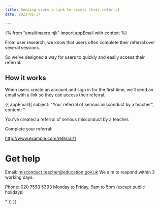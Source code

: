 ```yaml
---
title: Sending users a link to access their referral
date: 2023-01-17

---
```


{% from "email/macro.njk" import appEmail with context %}

From user research, we know that users often complete their referral over several sessions.

So we’ve designed a way for users to quickly and easily access their referral.


## How it works

When users create an account and sign in for the first time, we’ll send an email with a link so they can access their referral.

<!-- markdownlint-disable MD025 MD001 -->
{{ appEmail({
  subject: "Your referral of serious misconduct by a teacher",
  content: "

You’ve created a referral of serious misconduct by a teacher.

Complete your referral:

http://www.example.com/referral/1


# Get help

Email: misconduct.teacher@education.gov.uk
We aim to respond within 3 working days.

Phone: 020 7593 5393
Monday to Friday, 9am to 5pm (except public holidays)

  "
}) }}


